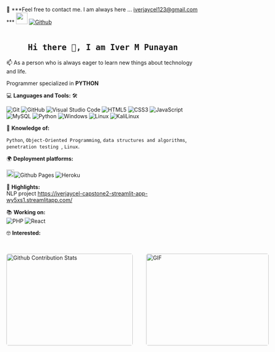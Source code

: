 

<!--
## Complete list of github markdown emoji markup
https://gist.github.com/rxaviers/7360908

<!--## technologies Icons 
https://simpleicons.org/
-->

📝 ***Feel free to contact me. I am always here ... iverjaycel123@gmail.com
*** <img src="https://media.giphy.com/media/WUlplcMpOCEmTGBtBW/giphy.gif" width="30">  [![Github](https://img.shields.io/github/followers/iverjaycel?label=Follow%20Me&style=social)](https://github.com/iverjaycel)
<br>
<br>

<h2 align='center'><samp><strong>Hi there 👋, I am Iver M Punayan </strong></samp></h2>


<p align='left'> 📫 As a person who is always eager to learn new things about technology and life. </p>

Programmer specialized in **PYTHON** 


💻 **Languages and Tools:** 🛠️<br>

![Git](https://img.shields.io/badge/-Git-000000?style=flat&logo=git&logoColor=F05032&labelColor=ffffff)
![GitHub](https://img.shields.io/badge/-GitHub-000000?style=flat&logo=github&logoColor=000000&labelColor=ffffff)
![Visual Studio Code](https://img.shields.io/badge/-VSCode-000000?style=flat&logo=visual-studio-code&labelColor=007ACC)
![HTML5](https://img.shields.io/badge/-HTML5-000000?style=flat&logo=html5&logoColor=ffffff&labelColor=E34F26)
![CSS3](https://img.shields.io/badge/-CSS3-000000?style=flat&logo=css3&logoColor=ffffff&labelColor=1572B6) 
![JavaScript](https://img.shields.io/badge/-JavaScript-000000?style=flat&logo=javascript)
![MySQL](https://img.shields.io/badge/-MySQL-000000?style=flat&logo=mysql&labelColor=ffffff)
![Python](https://img.shields.io/badge/-Python-000000?style=flat&logo=python&labelColor=ffffff)
![Windows](https://img.shields.io/badge/-Windows-000000?style=flat&logo=windows&logoColor=ffffff&labelColor=0078D6)
![Linux](https://img.shields.io/badge/-Linux-000000?style=flat&logo=linux&logoColor=ffffff&labelColor=0078D6)
![KaliLinux](https://img.shields.io/badge/-KaliLinux-000000?style=flat&logo=kalilinux&logoColor=ffffff&labelColor=0078D6)





🧐 **Knowledge of:**<br>

 `Python`,  `Object-Oriented Programming`, `data structures and algorithms`, `penetration testing `, `Linux`.


🌍 **Deployment platforms:**<br>

<img alt="Github Pages" width="20px" height="20px" src="https://techcrunch.com/wp-content/uploads/2010/07/github-logo.png" />![Github Pages](https://img.shields.io/badge/-Github%20Pages-000000?style=flat&logo=github-pages) ![Heroku](https://img.shields.io/badge/-Heroku-000000?style=flat&logo=heroku&labelColor=430098) 


🚩 **Highlights:** <br>
NLP project https://iverjaycel-capstone2-streamlit-app-wy5xs1.streamlitapp.com/


📚 **Working on:** <br>
 ![PHP](https://img.shields.io/badge/-PHP-000000?style=flat&logo=php&logoColor=ffffff&labelColor=0078D6)
 ![React](https://img.shields.io/badge/-react-000000?style=flat&logo=react&logoColor=ffffff&labelColor=0078D6)


🤓 **Interested:** <br>


<!-- ✅  **GitHub Extra Pins**-->
</br>
<p style="display: flex; justify-contect: space-between;">
<img style="border-radius: 5px; margin-bottom: 5px" alt="Github Contribution Stats" width="330px" height="240px" src="https://github-contribution-stats.vercel.app/api/?username=iverjaycel" />
<img style="border-radius: 5px; margin: 0 0 5px 35px;" alt="GIF" width="320px" height="240px" src="https://miro.medium.com/max/875/1*Urc28sbnORGOW5oyohQ06g.gif" />
</p>
<!--
[![Top Langs](https://github-readme-stats.vercel.app/api/top-langs/?username=anuraghazra&langs_count=8)](https://github.com/anuraghazra/github-readme-stats)
-->
